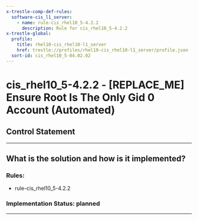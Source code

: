 ```yaml
---
x-trestle-comp-def-rules:
  software-cis_l1_server:
    - name: rule-cis_rhel10_5-4.2.2
      description: Rule for cis_rhel10_5-4.2.2
x-trestle-global:
  profile:
    title: rhel10-cis_rhel10-l1_server
    href: trestle://profiles/rhel10-cis_rhel10-l1_server/profile.json
  sort-id: cis_rhel10_5-04.02.02
---
```


# cis_rhel10_5-4.2.2 - \[REPLACE_ME\] Ensure Root Is The Only Gid 0 Account (Automated)

## Control Statement

______________________________________________________________________

## What is the solution and how is it implemented?

<!-- For implementation status enter one of: implemented, partial, planned, alternative, not-applicable -->

<!-- Note that the list of rules under ### Rules: is read-only and changes will not be captured after assembly to JSON -->

<!-- Add control implementation description here for control: cis_rhel10_5-4.2.2 -->

### Rules:

  - rule-cis_rhel10_5-4.2.2

### Implementation Status: planned

______________________________________________________________________

